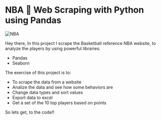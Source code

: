 # NBA 🏀 Web Scraping with Python using Pandas
![NBA](https://github.com/Fyevenes90/NBA---Web-Scraping-in-Python-using-Pandas/assets/28694631/5741108a-4cc2-4205-8815-330358271ba1)

Hey there, 
In this project I scrape the Basketball reference NBA website, to analyze the players by using powerful libraries:
* Pandas
* Seaborn

The exercise of this project is to:
* To scrape the data from a website
* Analize the data and see how some behaviors are
* Change data types and sort values 
* Export data to excel 
* Get a set of the 10 top players based on points

So lets get, to the code!!
